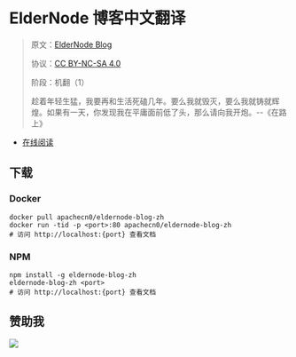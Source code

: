 <!--
    需要填充的占位符：
    
    README.md
    
        ElderNode 博客中文翻译：文档中文名
        ElderNode Blog：文档英文名
        https://blog.eldernode.com/：文档原始链接
        edn：域名前缀
        飞龙：负责人名称
        wizardforcel：负责人 Github 用户名
        562826179：负责人 QQ
        eldernode-blog-zh：ApacheCN 的 Github 仓库名称
        eldernode-blog-zh：DockerHub 仓库名称
        eldernode-blog-zh：PYPI 包名称
        eldernode-blog-zh：NPM 包名称
    
    CNAME
    
        edn：域名前缀

    index.html
    
        ElderNode 博客中文翻译：文档中文名
        #009d9c：显示颜色
        eldernode-blog-zh：ApacheCN 的 Github 仓库名称

    asset/docsify-flygon-footer.js
    
        eldernode-blog-zh：ApacheCN 的 Github 仓库名称
-->

# ElderNode 博客中文翻译

> 原文：[ElderNode Blog](https://blog.eldernode.com/)
> 
> 协议：[CC BY-NC-SA 4.0](http://creativecommons.org/licenses/by-nc-sa/4.0/)
> 
> 阶段：机翻（1）
> 
> 趁着年轻生猛，我要再和生活死磕几年。要么我就毁灭，要么我就铸就辉煌。如果有一天，你发现我在平庸面前低了头，那么请向我开炮。--《在路上》

* [在线阅读](https://edn.flygon.net)
## 下载

### Docker

```
docker pull apachecn0/eldernode-blog-zh
docker run -tid -p <port>:80 apachecn0/eldernode-blog-zh
# 访问 http://localhost:{port} 查看文档
```

### NPM

```
npm install -g eldernode-blog-zh
eldernode-blog-zh <port>
# 访问 http://localhost:{port} 查看文档
```

## 赞助我

![](https://img-blog.csdnimg.cn/20200112005920729.png)
